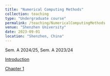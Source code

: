 ```yaml
---
title: "Numerical Computing Methods"
collection: teaching
type: "Undergraduate course"
permalink: /teaching/NumericalComputingMethods
venue: "Shenzhen University"
date: 2023-09-01
location: "Shenzhen, China"
---
```


Sem. A 2024/25, Sem. A 2023/24



<a class="button pdf" href="https://li-x-p.github.io/files/Course/numericalComputationMethod/Intro.pdf" rel="permalink">Introduction</a>

<a class="button pdf" href="https://li-x-p.github.io/files/Course/numericalComputationMethod/Chapter_1.pdf" rel="permalink">Chapter 1</a>
<!--
<a class="button pdf" href="https://li-x-p.github.io/files/Course/numericalComputationMethod/Chapter_2.pdf" rel="permalink">Chapter 2</a>

<a class="button pdf" href="https://li-x-p.github.io/files/Course/numericalComputationMethod/Chapter_3.pdf" rel="permalink">Chapter 3</a>

<a class="button pdf" href="https://li-x-p.github.io/files/Course/numericalComputationMethod/Chapter_4.pdf" rel="permalink">Chapter 4</a>

<a class="button pdf" href="https://li-x-p.github.io/files/Course/numericalComputationMethod/Chapter_5.pdf" rel="permalink">Chapter 5</a>

<a class="button pdf" href="https://li-x-p.github.io/files/Course/numericalComputationMethod/Chapter_6.pdf" rel="permalink">Chapter 6</a>
-->
